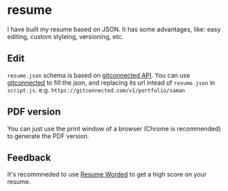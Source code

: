 # resume

I have built my resume based on JSON. It has some advantages, like: easy editing, custom styleing, versioning, etc.

## Edit
`resume.json` schema is based on [gitconnected API](https://gitconnected.com).
You can use [gitconnected](https://gitconnected.com) to fill the json, and replacing its url intead of `resume.json` in `script.js`.
e.g. `https://gitconnected.com/v1/portfolio/saman`

## PDF version
You can just use the print window of a browser (Chrome is recommended) to generate the PDF version.

## Feedback
It's recommneded to use [Resume Worded](https://resumeworded.com/first-login-home.php) to get a high score on your resume.

